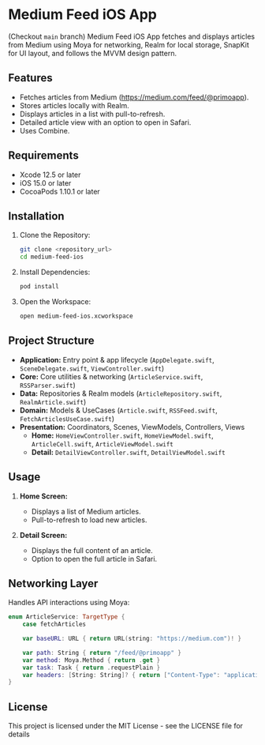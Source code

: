 # Medium Feed iOS App

(Checkout `main` branch)
Medium Feed iOS App fetches and displays articles from Medium using Moya for networking, Realm for local storage, SnapKit for UI layout, and follows the MVVM design pattern.

## Features

- Fetches articles from Medium (https://medium.com/feed/@primoapp).
- Stores articles locally with Realm.
- Displays articles in a list with pull-to-refresh.
- Detailed article view with an option to open in Safari.
- Uses Combine.

## Requirements

- Xcode 12.5 or later
- iOS 15.0 or later
- CocoaPods 1.10.1 or later

## Installation

1. Clone the Repository:

    ```sh
    git clone <repository_url>
    cd medium-feed-ios
    ```

2. Install Dependencies:

    ```sh
    pod install
    ```

3. Open the Workspace:

    ```sh
    open medium-feed-ios.xcworkspace
    ```

## Project Structure

- **Application:** Entry point & app lifecycle (`AppDelegate.swift`, `SceneDelegate.swift`, `ViewController.swift`)
- **Core:** Core utilities & networking (`ArticleService.swift`, `RSSParser.swift`)
- **Data:** Repositories & Realm models (`ArticleRepository.swift`, `RealmArticle.swift`)
- **Domain:** Models & UseCases (`Article.swift`, `RSSFeed.swift`, `FetchArticlesUseCase.swift`)
- **Presentation:** Coordinators, Scenes, ViewModels, Controllers, Views
  - **Home:** `HomeViewController.swift`, `HomeViewModel.swift`, `ArticleCell.swift`, `ArticleViewModel.swift`
  - **Detail:** `DetailViewController.swift`, `DetailViewModel.swift`

## Usage

1. **Home Screen:**
   - Displays a list of Medium articles.
   - Pull-to-refresh to load new articles.
  
2. **Detail Screen:**
   - Displays the full content of an article.
   - Option to open the full article in Safari.

## Networking Layer

Handles API interactions using Moya:

```swift
enum ArticleService: TargetType {
    case fetchArticles

    var baseURL: URL { return URL(string: "https://medium.com")! }

    var path: String { return "/feed/@primoapp" }
    var method: Moya.Method { return .get }
    var task: Task { return .requestPlain }
    var headers: [String: String]? { return ["Content-Type": "application/xml"] }
}
```

## License
This project is licensed under the MIT License - see the LICENSE file for details

